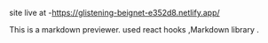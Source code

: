 site live at -https://glistening-beignet-e352d8.netlify.app/

This is a markdown previewer.
used react hooks ,Markdown library .

